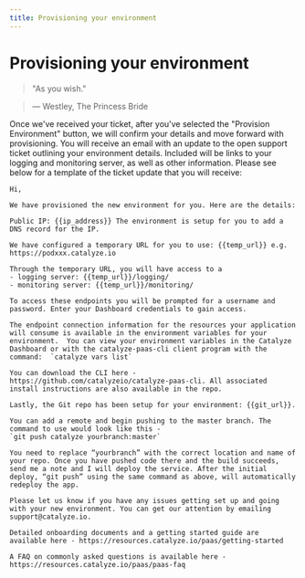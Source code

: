 ```yaml
---
title: Provisioning your environment
---
```


# Provisioning your environment

> "As you wish."

> — Westley, The Princess Bride

Once we've received your ticket, after you've selected the "Provision Environment" button, we will confirm your details and move forward with provisioning. You will receive an email with an update to the open support ticket outlining your environment details. Included will be links to your logging and monitoring server, as well as other information. Please see below for a template of the ticket update that you will receive:


```
Hi,

We have provisioned the new environment for you. Here are the details:

Public IP: {{ip_address}} The environment is setup for you to add a DNS record for the IP.

We have configured a temporary URL for you to use: {{temp_url}} e.g. https://podxxx.catalyze.io

Through the temporary URL, you will have access to a
- logging server: {{temp_url}}/logging/ 
- monitoring server: {{temp_url}}/monitoring/

To access these endpoints you will be prompted for a username and password. Enter your Dashboard credentials to gain access.

The endpoint connection information for the resources your application will consume is available in the environment variables for your environment.  You can view your environment variables in the Catalyze Dashboard or with the catalyze-paas-cli client program with the command:  `catalyze vars list`

You can download the CLI here - https://github.com/catalyzeio/catalyze-paas-cli. All associated install instructions are also available in the repo.

Lastly, the Git repo has been setup for your environment: {{git_url}}. 

You can add a remote and begin pushing to the master branch. The command to use would look like this - 
`git push catalyze yourbranch:master`

You need to replace “yourbranch” with the correct location and name of your repo. Once you have pushed code there and the build succeeds, send me a note and I will deploy the service. After the initial deploy, “git push” using the same command as above, will automatically redeploy the app.

Please let us know if you have any issues getting set up and going with your new environment. You can get our attention by emailing support@catalyze.io. 

Detailed onboarding documents and a getting started guide are available here - https://resources.catalyze.io/paas/getting-started

A FAQ on commonly asked questions is available here - https://resources.catalyze.io/paas/paas-faq

```